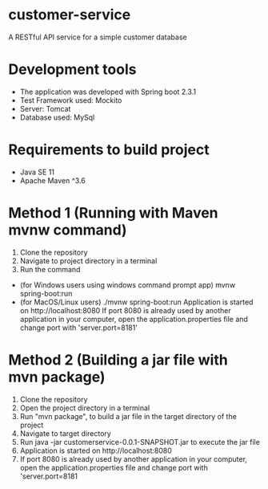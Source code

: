 # customer-service
A RESTful API service for a simple customer database

# Development tools
- The application was developed with Spring boot 2.3.1
- Test Framework used: Mockito
- Server: Tomcat
- Database used: MySql

# Requirements to build project
- Java SE 11
- Apache Maven ^3.6

# Method 1 (Running with Maven mvnw command)
1. Clone the repository
2. Navigate to project directory in a terminal
3. Run the command
- (for Windows users using windows command prompt app) mvnw spring-boot:run
- (for MacOS/Linux users) ./mvnw spring-boot:run
Application is started on http://localhost:8080
If port 8080 is already used by another application in your computer, open the application.properties file and change port with 'server.port=8181'

# Method 2 (Building a jar file with mvn package)
1. Clone the repository
2. Open the project directory in a terminal
3. Run "mvn package", to build a jar file in the target directory of the project
4. Navigate to target directory
5. Run java -jar customerservice-0.0.1-SNAPSHOT.jar to execute the jar file
6. Application is started on http://localhost:8080
7. If port 8080 is already used by another application in your computer, open the application.properties file and change port with 'server.port=8181
